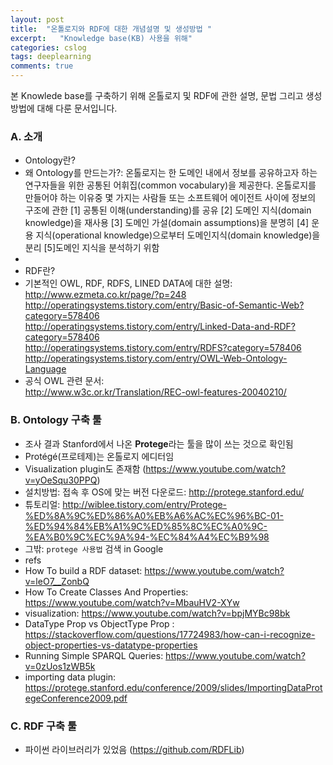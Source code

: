 ```yaml
---
layout: post
title:  "온톨로지와 RDF에 대한 개념설명 및 생성방법 "
excerpt:   "Knowledge base(KB) 사용을 위해"
categories: cslog
tags: deeplearning
comments: true
---
```


본 Knowlede base를 구축하기 위해 온톨로지 및 RDF에 관한 설명, 문법 그리고 생성방법에 대해 다룬 문서입니다.

### A. 소개
- Ontology란?
- 왜 Ontology를 만드는가?: 온톨로지는 한 도메인 내에서 정보를 공유하고자 하는 연구자들을 위한 공통된 어휘집(common vocabulary)을 제공한다. 온톨로지를 만들어야 하는 이유중 몇 가지는 사람들 또는 소프트웨어 에이전트 사이에 정보의 구조에 관한 [1] 공통된 이해(understanding)를 공유 [2] 도메인 지식(domain knowledge)을 재사용 [3] 도메인 가설(domain assumptions)을 분명히 [4] 운용 지식(operational knowledge)으로부터 도메인지식(domain knowledge)을 분리 [5]도메인 지식을 분석하기 위함
- 
- RDF란?
- 기본적인 OWL, RDF, RDFS, LINED DATA에 대한 설명:   
http://www.ezmeta.co.kr/page/?p=248   
http://operatingsystems.tistory.com/entry/Basic-of-Semantic-Web?category=578406   
http://operatingsystems.tistory.com/entry/Linked-Data-and-RDF?category=578406   
http://operatingsystems.tistory.com/entry/RDFS?category=578406   
http://operatingsystems.tistory.com/entry/OWL-Web-Ontology-Language   
- 공식 OWL 관련 문서:   
http://www.w3c.or.kr/Translation/REC-owl-features-20040210/   



### B. Ontology 구축 툴
- 조사 결과 Stanford에서 나온 **Protege**라는 툴을 많이 쓰는 것으로 확인됨
- Protégé(프로테제)는 온톨로지 에디터임
- Visualization plugin도 존재함 (https://www.youtube.com/watch?v=yOeSqu30PPQ)
- 설치방법: 접속 후 OS에 맞는 버전 다운로드: http://protege.stanford.edu/
- 튜토리얼: http://wiblee.tistory.com/entry/Protege-%ED%8A%9C%ED%86%A0%EB%A6%AC%EC%96%BC-01-%ED%94%84%EB%A1%9C%ED%85%8C%EC%A0%9C-%EA%B0%9C%EC%9A%94-%EC%84%A4%EC%B9%98
- 그밖: ```protege 사용법``` 검색 in Google
- refs   
- How To build a RDF dataset: https://www.youtube.com/watch?v=leO7__ZonbQ
- How To Create Classes And Properties: https://www.youtube.com/watch?v=MbauHV2-XYw
- visualization: https://www.youtube.com/watch?v=bpjMYBc98bk
- DataType Prop vs ObjectType Prop : https://stackoverflow.com/questions/17724983/how-can-i-recognize-object-properties-vs-datatype-properties
- Running Simple SPARQL Queries: https://www.youtube.com/watch?v=0zUos1zWB5k
- importing data plugin: https://protege.stanford.edu/conference/2009/slides/ImportingDataProtegeConference2009.pdf


### C. RDF 구축 툴
- 파이썬 라이브러리가 있었음 (https://github.com/RDFLib)